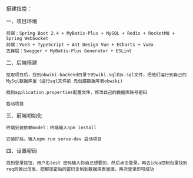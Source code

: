 搭建指南：

一、项目环境

	后端：Spring Boot 2.4 + MyBatis-Plus + MySQL + Redis + RocketMQ + Spring WebSocket
	前端：Vue3 + TypeScript + Ant Design Vue + ECharts + Vuex
	支撑层：Swagger + MyBatis-Plus Generator + ESLint

二、后端搭建

 	拉取项目后，找到obwiki-backend目录下的wiki.sql和x.sql文件，把他们运行到自己的MySql数据库里（运行sql文件前 先创建数据库表obwiki)

	找到application.properties配置文件，修改自己的数据库账号密码

 	启动项目

三、前端初始化

	终端安装依赖model：终端输入npm install

 	安装好后，输入npm run serve-dev 启动项目

四、设置密码

	找到登录按钮，用户名test 密码输入你自己想要的，然后点击登录，再去idea控制台里找到req的输出信息，把那加密后的密码复制到数据库表里面，再次登录即可成功
